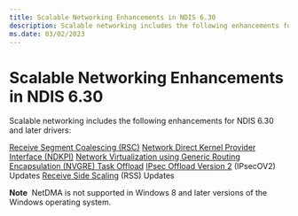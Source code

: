 ```yaml
---
title: Scalable Networking Enhancements in NDIS 6.30
description: Scalable networking includes the following enhancements for NDIS 6.30 and later drivers
ms.date: 03/02/2023
---
```


# Scalable Networking Enhancements in NDIS 6.30


Scalable networking includes the following enhancements for NDIS 6.30 and later drivers:

[Receive Segment Coalescing (RSC)](overview-of-receive-segment-coalescing.md)
[Network Direct Kernel Provider Interface (NDKPI)](./overview-of-network-direct-kernel-provider-interface--ndkpi-.md)
[Network Virtualization using Generic Routing Encapsulation (NVGRE) Task Offload](network-virtualization-using-generic-routing-encapsulation--nvgre--task-offload.md)
[IPsec Offload Version 2](./introduction-to-ipsec-offload-version-2.md) (IPsecOV2) Updates
[Receive Side Scaling](./receive-side-scaling-version-2-rssv2-.md) (RSS) Updates

**Note**  NetDMA is not supported in Windows 8 and later versions of the Windows operating system.

 

 


